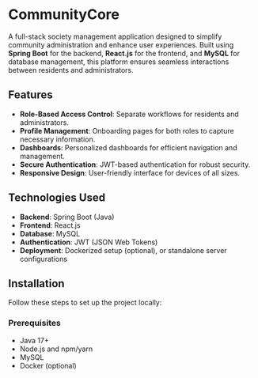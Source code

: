 # CommunityCore

A full-stack society management application designed to simplify community administration and enhance user experiences. Built using **Spring Boot** for the backend, **React.js** for the frontend, and **MySQL** for database management, this platform ensures seamless interactions between residents and administrators.  

## Features  
- **Role-Based Access Control**: Separate workflows for residents and administrators.  
- **Profile Management**: Onboarding pages for both roles to capture necessary information.  
- **Dashboards**: Personalized dashboards for efficient navigation and management.  
- **Secure Authentication**: JWT-based authentication for robust security.  
- **Responsive Design**: User-friendly interface for devices of all sizes.  

## Technologies Used  
- **Backend**: Spring Boot (Java)  
- **Frontend**: React.js  
- **Database**: MySQL  
- **Authentication**: JWT (JSON Web Tokens)  
- **Deployment**: Dockerized setup (optional), or standalone server configurations  

## Installation  
Follow these steps to set up the project locally:  

### Prerequisites  
- Java 17+  
- Node.js and npm/yarn  
- MySQL  
- Docker (optional)  


 
